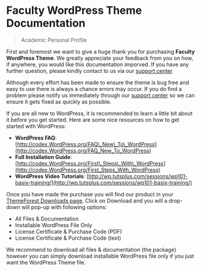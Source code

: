 # Faculty WordPress Theme Documentation

> Academic Personal Profile

First and foremost we want to give a huge thank you for purchasing **Faculty WordPress Theme**. We greatly appreciate your feedback from you on how, if anywhere, you would like this documentation imporved. If you have any further question, please kindly contact to us via our [support center](https://owwwlab.ticksy.com/)

Although every effort has been made to ensure the theme is bug free and easy to use there is always a chance errors may occur. If you do find a problem please notify us immediately through our [support center](https://owwwlab.ticksy.com/) so we can ensure it gets fixed as quickly as possible.

If you are all new to WordPress, it is recommended to learn a little bit about it before you get started. Here are some nice resources on how to get started with WordPress:

* **WordPress FAQ**: [http://codex.WordPress.org/FAQ\_New\_To\_WordPress](http://codex.WordPress.org/FAQ_New_To_WordPress)
* **Full Installation Guide**: [http://codex.WordPress.org/First\_Steps\_With\_WordPress](http://codex.WordPress.org/First_Steps_With_WordPress)
* **WordPress Video Tutorials**: [http://wp.tutsplus.com/sessions/wp101-basix-training/](http://wp.tutsplus.com/sessions/wp101-basix-training/)

Once you have made the purchase you will find our product in your [ThemeForest Downloads page](http://themeforest.net/downloads/). Click on Download and you will a drop-down will pop-up with following options:

* All Files & Documentation
* Installable WordPress File Only
* License Certificate & Purchase Code \(PDF\)
* License Certificate & Purchase Code \(text\)

We recommend to download all files & documentation \(the package\) however you can simply download installable WordPress file only if you just want the WordPress Theme file.
